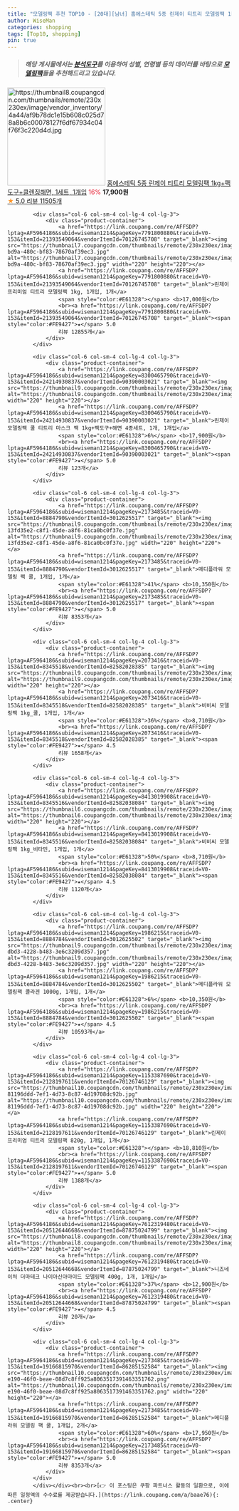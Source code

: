 ```yaml
---
title: "모델링팩 추천 TOP10 - [20대][남녀] 홈에스테틱 5종 린제이 티트리 모델링팩 1kg+팩도구+클렌징해면, 1세트, 1개입"
author: WiseMan
categories: shopping
tags: [Top10, shopping]
pin: true
---
```


> ##### 해당 게시물에서는 [**분석도구**](https://itemscout.io/)를 이용하여 **성별**, **연령별** 등의 데이터를 바탕으로 [**모델링팩**](https://link.coupang.com/a/baae76)들을 추천해드리고 있습니다.
<div class="container"><div class="row">
            <div class="col-6 col-sm-4 col-lg-4 col-lg-3">
                <div class="product-container">
                    <a href="https://link.coupang.com/re/AFFSDP?lptag=AF5964186&subid=wiseman1214&pageKey=7260428249&traceid=V0-153&itemId=18491717506&vendorItemId=91308512205" target="_blank"><img src="https://thumbnail8.coupangcdn.com/thumbnails/remote/230x230ex/image/vendor_inventory/4a44/af9b78dc1e15b608c025d78a8b6c00078127f6df67934c04f76f3c220d4d.jpg" alt="https://thumbnail8.coupangcdn.com/thumbnails/remote/230x230ex/image/vendor_inventory/4a44/af9b78dc1e15b608c025d78a8b6c00078127f6df67934c04f76f3c220d4d.jpg" width="220" height="220"></a>
                    <a href="https://link.coupang.com/re/AFFSDP?lptag=AF5964186&subid=wiseman1214&pageKey=7260428249&traceid=V0-153&itemId=18491717506&vendorItemId=91308512205" target="_blank">홈에스테틱 5종 린제이 티트리 모델링팩 1kg+팩도구+클렌징해면, 1세트, 1개입</a>
                    <span style="color:#E61328">16%</span> <b>17,900원</b>
                    <br><a href="https://link.coupang.com/re/AFFSDP?lptag=AF5964186&subid=wiseman1214&pageKey=7260428249&traceid=V0-153&itemId=18491717506&vendorItemId=91308512205" target="_blank"><span style="color:#FE9427">★</span> 5.0
                    리뷰 11505개</a>
                </div>
            </div>
            
            <div class="col-6 col-sm-4 col-lg-4 col-lg-3">
                <div class="product-container">
                    <a href="https://link.coupang.com/re/AFFSDP?lptag=AF5964186&subid=wiseman1214&pageKey=7791800880&traceid=V0-153&itemId=21393549064&vendorItemId=70126745708" target="_blank"><img src="https://thumbnail7.coupangcdn.com/thumbnails/remote/230x230ex/image/retail/images/2020/01/06/17/5/17bf37b8-bd9a-480c-bf83-78670af39ec3.jpg" alt="https://thumbnail7.coupangcdn.com/thumbnails/remote/230x230ex/image/retail/images/2020/01/06/17/5/17bf37b8-bd9a-480c-bf83-78670af39ec3.jpg" width="220" height="220"></a>
                    <a href="https://link.coupang.com/re/AFFSDP?lptag=AF5964186&subid=wiseman1214&pageKey=7791800880&traceid=V0-153&itemId=21393549064&vendorItemId=70126745708" target="_blank">린제이 프리미엄 티트리 모델링팩 1kg, 1개입, 1개</a>
                    <span style="color:#E61328"></span> <b>17,000원</b>
                    <br><a href="https://link.coupang.com/re/AFFSDP?lptag=AF5964186&subid=wiseman1214&pageKey=7791800880&traceid=V0-153&itemId=21393549064&vendorItemId=70126745708" target="_blank"><span style="color:#FE9427">★</span> 5.0
                    리뷰 12855개</a>
                </div>
            </div>
            
            <div class="col-6 col-sm-4 col-lg-4 col-lg-3">
                <div class="product-container">
                    <a href="https://link.coupang.com/re/AFFSDP?lptag=AF5964186&subid=wiseman1214&pageKey=8300465790&traceid=V0-153&itemId=24214930837&vendorItemId=90390003021" target="_blank"><img src="https://thumbnail9.coupangcdn.com/thumbnails/remote/230x230ex/image/vendor_inventory/fffe/83f17bea89ac4d96f9e301079deb959d7f5030743f3400b0f50dfd51154d.jpg" alt="https://thumbnail9.coupangcdn.com/thumbnails/remote/230x230ex/image/vendor_inventory/fffe/83f17bea89ac4d96f9e301079deb959d7f5030743f3400b0f50dfd51154d.jpg" width="220" height="220"></a>
                    <a href="https://link.coupang.com/re/AFFSDP?lptag=AF5964186&subid=wiseman1214&pageKey=8300465790&traceid=V0-153&itemId=24214930837&vendorItemId=90390003021" target="_blank">린제이 모델링팩 쿨 티트리 마스크 팩 1kg+팩도구+해면 4종세트, 1개, 1개입</a>
                    <span style="color:#E61328">6%</span> <b>17,900원</b>
                    <br><a href="https://link.coupang.com/re/AFFSDP?lptag=AF5964186&subid=wiseman1214&pageKey=8300465790&traceid=V0-153&itemId=24214930837&vendorItemId=90390003021" target="_blank"><span style="color:#FE9427">★</span> 5.0
                    리뷰 123개</a>
                </div>
            </div>
            
            <div class="col-6 col-sm-4 col-lg-4 col-lg-3">
                <div class="product-container">
                    <a href="https://link.coupang.com/re/AFFSDP?lptag=AF5964186&subid=wiseman1214&pageKey=2173485&traceid=V0-153&itemId=8884790&vendorItemId=3012625517" target="_blank"><img src="https://thumbnail9.coupangcdn.com/thumbnails/remote/230x230ex/image/retail/images/2426635561883317-13fd35e2-c8f1-45de-a8f6-81ca0bc0f37e.jpg" alt="https://thumbnail9.coupangcdn.com/thumbnails/remote/230x230ex/image/retail/images/2426635561883317-13fd35e2-c8f1-45de-a8f6-81ca0bc0f37e.jpg" width="220" height="220"></a>
                    <a href="https://link.coupang.com/re/AFFSDP?lptag=AF5964186&subid=wiseman1214&pageKey=2173485&traceid=V0-153&itemId=8884790&vendorItemId=3012625517" target="_blank">메디플라워 모델링 팩 쿨, 1개입, 1개</a>
                    <span style="color:#E61328">41%</span> <b>10,350원</b>
                    <br><a href="https://link.coupang.com/re/AFFSDP?lptag=AF5964186&subid=wiseman1214&pageKey=2173485&traceid=V0-153&itemId=8884790&vendorItemId=3012625517" target="_blank"><span style="color:#FE9427">★</span> 5.0
                    리뷰 8353개</a>
                </div>
            </div>
            
            <div class="col-6 col-sm-4 col-lg-4 col-lg-3">
                <div class="product-container">
                    <a href="https://link.coupang.com/re/AFFSDP?lptag=AF5964186&subid=wiseman1214&pageKey=2073416&traceid=V0-153&itemId=8345518&vendorItemId=82582028385" target="_blank"><img src="https://thumbnail9.coupangcdn.com/thumbnails/remote/230x230ex/image/vendor_inventory/b62e/e624c033138612dd23f70f916001b39c1d05e3ec7afd1f1cca7e8dda7c86.jpg" alt="https://thumbnail9.coupangcdn.com/thumbnails/remote/230x230ex/image/vendor_inventory/b62e/e624c033138612dd23f70f916001b39c1d05e3ec7afd1f1cca7e8dda7c86.jpg" width="220" height="220"></a>
                    <a href="https://link.coupang.com/re/AFFSDP?lptag=AF5964186&subid=wiseman1214&pageKey=2073416&traceid=V0-153&itemId=8345518&vendorItemId=82582028385" target="_blank">비비씨 모델링팩 1kg_쿨, 1개입, 1개</a>
                    <span style="color:#E61328">36%</span> <b>8,710원</b>
                    <br><a href="https://link.coupang.com/re/AFFSDP?lptag=AF5964186&subid=wiseman1214&pageKey=2073416&traceid=V0-153&itemId=8345518&vendorItemId=82582028385" target="_blank"><span style="color:#FE9427">★</span> 4.5
                    리뷰 1658개</a>
                </div>
            </div>
            
            <div class="col-6 col-sm-4 col-lg-4 col-lg-3">
                <div class="product-container">
                    <a href="https://link.coupang.com/re/AFFSDP?lptag=AF5964186&subid=wiseman1214&pageKey=8413019908&traceid=V0-153&itemId=8345516&vendorItemId=82582038084" target="_blank"><img src="https://thumbnail6.coupangcdn.com/thumbnails/remote/230x230ex/image/vendor_inventory/df81/c66fcf3bd9ae9873094bd3db8e2e352a315fd9fc518c030906db27be25f7.jpg" alt="https://thumbnail6.coupangcdn.com/thumbnails/remote/230x230ex/image/vendor_inventory/df81/c66fcf3bd9ae9873094bd3db8e2e352a315fd9fc518c030906db27be25f7.jpg" width="220" height="220"></a>
                    <a href="https://link.coupang.com/re/AFFSDP?lptag=AF5964186&subid=wiseman1214&pageKey=8413019908&traceid=V0-153&itemId=8345516&vendorItemId=82582038084" target="_blank">비비씨 모델링팩 1kg_비타민, 1개입, 1개</a>
                    <span style="color:#E61328">50%</span> <b>8,710원</b>
                    <br><a href="https://link.coupang.com/re/AFFSDP?lptag=AF5964186&subid=wiseman1214&pageKey=8413019908&traceid=V0-153&itemId=8345516&vendorItemId=82582038084" target="_blank"><span style="color:#FE9427">★</span> 4.5
                    리뷰 1120개</a>
                </div>
            </div>
            
            <div class="col-6 col-sm-4 col-lg-4 col-lg-3">
                <div class="product-container">
                    <a href="https://link.coupang.com/re/AFFSDP?lptag=AF5964186&subid=wiseman1214&pageKey=1986215&traceid=V0-153&itemId=8884784&vendorItemId=3012625502" target="_blank"><img src="https://thumbnail9.coupangcdn.com/thumbnails/remote/230x230ex/image/product/image/vendoritem/2018/10/23/3012625502/44cdb26f-dbd3-4228-b483-3e6c3209d357.jpg" alt="https://thumbnail9.coupangcdn.com/thumbnails/remote/230x230ex/image/product/image/vendoritem/2018/10/23/3012625502/44cdb26f-dbd3-4228-b483-3e6c3209d357.jpg" width="220" height="220"></a>
                    <a href="https://link.coupang.com/re/AFFSDP?lptag=AF5964186&subid=wiseman1214&pageKey=1986215&traceid=V0-153&itemId=8884784&vendorItemId=3012625502" target="_blank">메디플라워 모델링팩 콜라겐 1000g, 1개입, 1개</a>
                    <span style="color:#E61328">6%</span> <b>10,350원</b>
                    <br><a href="https://link.coupang.com/re/AFFSDP?lptag=AF5964186&subid=wiseman1214&pageKey=1986215&traceid=V0-153&itemId=8884784&vendorItemId=3012625502" target="_blank"><span style="color:#FE9427">★</span> 4.5
                    리뷰 10593개</a>
                </div>
            </div>
            
            <div class="col-6 col-sm-4 col-lg-4 col-lg-3">
                <div class="product-container">
                    <a href="https://link.coupang.com/re/AFFSDP?lptag=AF5964186&subid=wiseman1214&pageKey=1153387690&traceid=V0-153&itemId=2128197611&vendorItemId=70126746129" target="_blank"><img src="https://thumbnail10.coupangcdn.com/thumbnails/remote/230x230ex/image/retail/images/609670307772615-81196ddd-7ef1-4d73-8c87-4d19708dc92b.jpg" alt="https://thumbnail10.coupangcdn.com/thumbnails/remote/230x230ex/image/retail/images/609670307772615-81196ddd-7ef1-4d73-8c87-4d19708dc92b.jpg" width="220" height="220"></a>
                    <a href="https://link.coupang.com/re/AFFSDP?lptag=AF5964186&subid=wiseman1214&pageKey=1153387690&traceid=V0-153&itemId=2128197611&vendorItemId=70126746129" target="_blank">린제이 프리미엄 티트리 모델링팩 820g, 1개입, 1개</a>
                    <span style="color:#E61328"></span> <b>18,810원</b>
                    <br><a href="https://link.coupang.com/re/AFFSDP?lptag=AF5964186&subid=wiseman1214&pageKey=1153387690&traceid=V0-153&itemId=2128197611&vendorItemId=70126746129" target="_blank"><span style="color:#FE9427">★</span> 5.0
                    리뷰 1388개</a>
                </div>
            </div>
            
            <div class="col-6 col-sm-4 col-lg-4 col-lg-3">
                <div class="product-container">
                    <a href="https://link.coupang.com/re/AFFSDP?lptag=AF5964186&subid=wiseman1214&pageKey=7612319480&traceid=V0-153&itemId=20512644668&vendorItemId=87875024799" target="_blank"><img src="https://thumbnail8.coupangcdn.com/thumbnails/remote/230x230ex/image/vendor_inventory/595b/040351fc494b12dce2758ec0c26b6450db83421c6a4f7ca184a01b5d5e51.jpg" alt="https://thumbnail8.coupangcdn.com/thumbnails/remote/230x230ex/image/vendor_inventory/595b/040351fc494b12dce2758ec0c26b6450db83421c6a4f7ca184a01b5d5e51.jpg" width="220" height="220"></a>
                    <a href="https://link.coupang.com/re/AFFSDP?lptag=AF5964186&subid=wiseman1214&pageKey=7612319480&traceid=V0-153&itemId=20512644668&vendorItemId=87875024799" target="_blank">니즈네이처 더마테크 나이아신아마이드 모델링팩 400g, 1개, 1개입</a>
                    <span style="color:#E61328">37%</span> <b>12,900원</b>
                    <br><a href="https://link.coupang.com/re/AFFSDP?lptag=AF5964186&subid=wiseman1214&pageKey=7612319480&traceid=V0-153&itemId=20512644668&vendorItemId=87875024799" target="_blank"><span style="color:#FE9427">★</span> 4.5
                    리뷰 20개</a>
                </div>
            </div>
            
            <div class="col-6 col-sm-4 col-lg-4 col-lg-3">
                <div class="product-container">
                    <a href="https://link.coupang.com/re/AFFSDP?lptag=AF5964186&subid=wiseman1214&pageKey=2173485&traceid=V0-153&itemId=19166815970&vendorItemId=86285152584" target="_blank"><img src="https://thumbnail10.coupangcdn.com/thumbnails/remote/230x230ex/image/retail/images/0175eca1-e190-46f0-beae-08d7c8ff925a8063517391463351762.png" alt="https://thumbnail10.coupangcdn.com/thumbnails/remote/230x230ex/image/retail/images/0175eca1-e190-46f0-beae-08d7c8ff925a8063517391463351762.png" width="220" height="220"></a>
                    <a href="https://link.coupang.com/re/AFFSDP?lptag=AF5964186&subid=wiseman1214&pageKey=2173485&traceid=V0-153&itemId=19166815970&vendorItemId=86285152584" target="_blank">메디플라워 모델링 팩 쿨, 1개입, 2개</a>
                    <span style="color:#E61328">60%</span> <b>17,950원</b>
                    <br><a href="https://link.coupang.com/re/AFFSDP?lptag=AF5964186&subid=wiseman1214&pageKey=2173485&traceid=V0-153&itemId=19166815970&vendorItemId=86285152584" target="_blank"><span style="color:#FE9427">★</span> 5.0
                    리뷰 8353개</a>
                </div>
            </div>
            </div></div><br><br>[👉 이 포스팅은 쿠팡 파트너스 활동의 일환으로, 이에 따른 일정액의 수수료를 제공받습니다.](https://link.coupang.com/a/baae76){: .center}